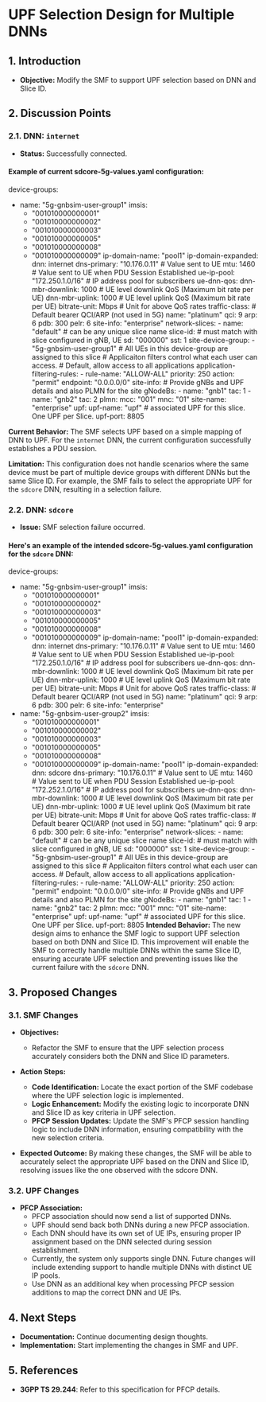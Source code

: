 # UPF Selection Design for Multiple DNNs

## 1. Introduction
- **Objective:** Modify the SMF to support UPF selection based on DNN and Slice ID.

## 2. Discussion Points

### 2.1. DNN: `internet`
- **Status:** Successfully connected.

#### Example of current sdcore-5g-values.yaml configuration:

device-groups:
  - name: "5g-gnbsim-user-group1"
    imsis:
      - "001010000000001"
      - "001010000000002"
      - "001010000000003"
      - "001010000000005"
      - "001010000000008"
      - "001010000000009"
    ip-domain-name: "pool1"
    ip-domain-expanded:
      dnn: internet
      dns-primary: "10.176.0.11"        # Value sent to UE
      mtu: 1460                        # Value sent to UE when PDU Session Established
      ue-ip-pool: "172.250.1.0/16"     # IP address pool for subscribers
      ue-dnn-qos:
        dnn-mbr-downlink: 1000         # UE level downlink QoS (Maximum bit rate per UE)
        dnn-mbr-uplink: 1000           # UE level uplink QoS (Maximum bit rate per UE)
        bitrate-unit: Mbps             # Unit for above QoS rates
        traffic-class:                 # Default bearer QCI/ARP (not used in 5G)
          name: "platinum"
          qci: 9
          arp: 6
          pdb: 300
          pelr: 6
    site-info: "enterprise"
 network-slices:
            - name: "default"      # can be any unique slice name
              slice-id:            # must match with slice configured in gNB, UE
                sd: "000000"
                sst: 1
              site-device-group:
              - "5g-gnbsim-user-group1"   # All UEs in this device-group are assigned to this slice
              # Applicaiton filters control what each user can access.
              # Default, allow access to all applications
              application-filtering-rules:
              - rule-name: "ALLOW-ALL"
                priority: 250
                action: "permit"
                endpoint: "0.0.0.0/0"
              site-info:
                # Provide gNBs and UPF details and also PLMN for the site
                gNodeBs:
                - name: "gnb1"
                  tac: 1
                - name: "gnb2"
                  tac: 2
                plmn:
                  mcc: "001"
                  mnc: "01"
                site-name: "enterprise"
                upf:
                  upf-name: "upf"  # associated UPF for this slice. One UPF per Slice.
                  upf-port: 8805

**Current Behavior:** The SMF selects UPF based on a simple mapping of DNN to UPF. For the `internet` DNN, the current configuration successfully establishes a PDU session.

**Limitation:** This configuration does not handle scenarios where the same device must be part of multiple device groups with different DNNs but the same Slice ID. For example, the SMF fails to select the appropriate UPF for the `sdcore` DNN, resulting in a selection failure.

### 2.2. DNN: `sdcore`
- **Issue:** SMF selection failure occurred.

#### Here's an example of the intended sdcore-5g-values.yaml configuration for the `sdcore` DNN:

device-groups:
  - name: "5g-gnbsim-user-group1"
    imsis:
      - "001010000000001"
      - "001010000000002"
      - "001010000000003"
      - "001010000000005"
      - "001010000000008"
      - "001010000000009"
    ip-domain-name: "pool1"
    ip-domain-expanded:
      dnn: internet
      dns-primary: "10.176.0.11"        # Value sent to UE
      mtu: 1460                        # Value sent to UE when PDU Session Established
      ue-ip-pool: "172.250.1.0/16"     # IP address pool for subscribers
      ue-dnn-qos:
        dnn-mbr-downlink: 1000         # UE level downlink QoS (Maximum bit rate per UE)
        dnn-mbr-uplink: 1000           # UE level uplink QoS (Maximum bit rate per UE)
        bitrate-unit: Mbps             # Unit for above QoS rates
        traffic-class:                 # Default bearer QCI/ARP (not used in 5G)
          name: "platinum"
          qci: 9
          arp: 6
          pdb: 300
          pelr: 6
    site-info: "enterprise"
  - name: "5g-gnbsim-user-group2"
    imsis:
      - "001010000000001"
      - "001010000000002"
      - "001010000000003"
      - "001010000000005"
      - "001010000000008"
      - "001010000000009"
    ip-domain-name: "pool1"
    ip-domain-expanded:
      dnn: sdcore
      dns-primary: "10.176.0.11"        # Value sent to UE
      mtu: 1460                        # Value sent to UE when PDU Session Established
      ue-ip-pool: "172.252.1.0/16"     # IP address pool for subscribers
      ue-dnn-qos:
        dnn-mbr-downlink: 1000         # UE level downlink QoS (Maximum bit rate per UE)
        dnn-mbr-uplink: 1000           # UE level uplink QoS (Maximum bit rate per UE)
        bitrate-unit: Mbps             # Unit for above QoS rates
        traffic-class:                 # Default bearer QCI/ARP (not used in 5G)
          name: "platinum"
          qci: 9
          arp: 6
          pdb: 300
          pelr: 6
    site-info: "enterprise"
 network-slices:
            - name: "default"      # can be any unique slice name
              slice-id:            # must match with slice configured in gNB, UE
                sd: "000000"
                sst: 1
              site-device-group:
              - "5g-gnbsim-user-group1"   # All UEs in this device-group are assigned to this slice
              # Applicaiton filters control what each user can access.
              # Default, allow access to all applications
              application-filtering-rules:
              - rule-name: "ALLOW-ALL"
                priority: 250
                action: "permit"
                endpoint: "0.0.0.0/0"
              site-info:
                # Provide gNBs and UPF details and also PLMN for the site
                gNodeBs:
                - name: "gnb1"
                  tac: 1
                - name: "gnb2"
                  tac: 2
                plmn:
                  mcc: "001"
                  mnc: "01"
                site-name: "enterprise"
                upf:
                  upf-name: "upf"  # associated UPF for this slice. One UPF per Slice.
                  upf-port: 8805
    **Intended Behavior:** The new design aims to enhance the SMF logic to support UPF selection based on both DNN and Slice ID. This improvement will enable the SMF to correctly handle multiple DNNs within the same Slice ID, ensuring accurate UPF selection and preventing issues like the current failure with the `sdcore` DNN.

## 3. Proposed Changes

### 3.1. SMF Changes

- **Objectives:**
  - Refactor the SMF to ensure that the UPF selection process accurately considers both the DNN and Slice ID parameters.

- **Action Steps:**
  - **Code Identification:** Locate the exact portion of the SMF codebase where the UPF selection logic is implemented.
  - **Logic Enhancement:** Modify the existing logic to incorporate DNN and Slice ID as key criteria in UPF selection.
  - **PFCP Session Updates:** Update the SMF's PFCP session handling logic to include DNN information, ensuring compatibility with the new selection criteria.

- **Expected Outcome:** By making these changes, the SMF will be able to accurately select the appropriate UPF based on the DNN and Slice ID, resolving issues like the one observed with the sdcore DNN.

### 3.2. UPF Changes
- **PFCP Association:**
  - PFCP association should now send a list of supported DNNs.
  - UPF should send back both DNNs during a new PFCP association.
  - Each DNN should have its own set of UE IPs, ensuring proper IP assignment based on the DNN selected during session establishment.
  - Currently, the system only supports single DNN. Future changes will include extending support to handle multiple DNNs with distinct UE IP pools.
  - Use DNN as an additional key when processing PFCP session additions to map the correct DNN and UE IPs.
  
## 4. Next Steps
- **Documentation:** Continue documenting design thoughts.
- **Implementation:** Start implementing the changes in SMF and UPF.

## 5. References
- **3GPP TS 29.244**: Refer to this specification for PFCP details.
